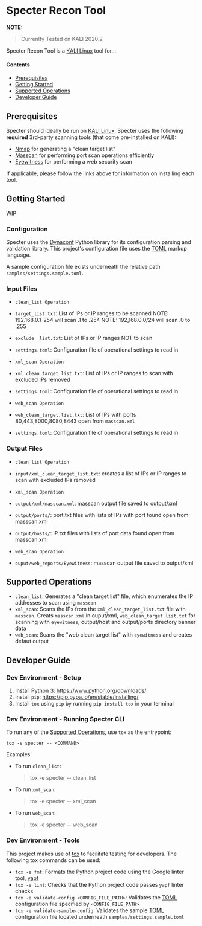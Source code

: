 # Specter Recon Tool

**NOTE:**

> Currenlty Tested on KALI 2020.2

Specter Recon Tool is a [KALI Linux](https://www.kali.org/) tool for...

#### Contents

- [Prerequisites](#prerequisites)
- [Getting Started](#getting-started)
- [Supported Operations](#supported-operations)
- [Developer Guide](#developer-guide)

## Prerequisites

Specter should ideally be run on [KALI Linux](https://www.kali.org/). Specter uses the following **required**
3rd-party scanning tools (that come pre-installed on KALI):

- [Nmap](https://nmap.org/) for generating a "clean target list"
- [Masscan](https://github.com/robertdavidgraham/masscan) for performing port scan operations efficiently
- [Eyewitness](https://github.com/FortyNorthSecurity/EyeWitness) for performing a web security scan

If applicable, please follow the links above for information on installing each tool.

## Getting Started

WIP

### Configuration

Specter uses the [Dynaconf](https://github.com/rochacbruno/dynaconf) Python library for its configuration
parsing and validation library. This project's configuration file uses the
[TOML](https://github.com/toml-lang/toml) markup language.

A sample configuration file exists underneath the relative path `samples/settings.sample.toml`.

### Input Files

* `clean_list Operation`
* `target_list.txt`: List of IPs or IP ranges to be scanned NOTE: 192.168.0.1-254 will scan .1 to .254 NOTE: 192,168.0.0/24 will scan .0 to .255
* `exclude _list.txt`: List of IPs or IP ranges NOT to scan
* `settings.toml`: Configuration file of operational settings to read in

* `xml_scan Operation`
* `xml_clean_target_list.txt`: List of IPs or IP ranges to scan with excluded IPs removed
* `settings.toml`: Configuration file of operational settings to read in

* `web_scan Operation`
* `web_clean_target.list.txt`: List of IPs with ports 80,443,8000,8080,8443 open from `masscan.xml`
* `settings.toml`: Configuration file of operational settings to read in 

### Output Files

* `clean_list Operation`
* `input/xml_clean_target_list.txt`: creates a list of IPs or IP ranges to scan with excluded IPs removed

* `xml_scan Operation`
* `output/xml/masscan.xml`: masscan output file saved to output/xml
* `output/ports/`: port.txt files with lists of IPs with port found open from masscan.xml
* `output/hosts/`: IP.txt files with lists of port data found open from masscan.xml

* `web_scan Operation`
* `ouput/web_reports/Eyewitness`: masscan output file saved to output/xml

## Supported Operations

* `clean_list`: Generates a "clean target list" file, which enumerates the IP addresses to scan using `masscan`
* `xml_scan`: Scans the IPs from the `xml_clean_target_list.txt` file with `masscan`. Creats `masscan.xml` in ouput/xml, `web_clean_target.list.txt` for scanning with `eyewitness`, output/host and output/ports directory banner data 
* `web_scan`: Scans the "web clean target list" with `eyewitness` and creates defaut output 

## Developer Guide

### Dev Environment - Setup

1. Install Python 3: https://www.python.org/downloads/
2. Install `pip`: https://pip.pypa.io/en/stable/installing/
3. Install `tox` using `pip` by running `pip install tox` in your terminal

### Dev Environment - Running Specter CLI

To run any of the [Supported Operations](#supported-operations), use `tox` as the entrypoint:

```
tox -e specter -- <COMMAND>
```

Examples:

* To run `clean_list`:

  > tox -e specter -- clean_list

* To run `xml_scan`:

  > tox -e specter -- xml_scan

* To run `web_scan`:

  > tox -e specter -- web_scan

### Dev Environment - Tools

This project makes use of [tox](https://tox.readthedocs.io/en/latest/) to facilitate testing for developers.
The following tox commands can be used:

* `tox -e fmt`: Formats the Python project code using the Google linter tool, [yapf](https://github.com/google/yapf)
* `tox -e lint`: Checks that the Python project code passes `yapf` linter checks
* `tox -e validate-config <CONFIG_FILE_PATH>`: Validates the [TOML](https://github.com/toml-lang/toml) configuration file specified by `<CONFIG_FILE_PATH>`
* `tox -e validate-sample-config`: Validates the sample [TOML](https://github.com/toml-lang/toml) configuration file located underneath `samples/settings.sample.toml`
